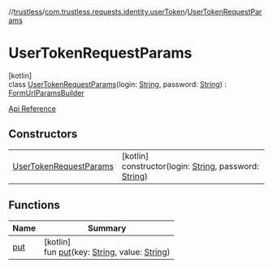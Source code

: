 //[trustless](../../../index.md)/[com.trustless.requests.identity.userToken](../index.md)/[UserTokenRequestParams](index.md)

# UserTokenRequestParams

[kotlin]\
class [UserTokenRequestParams](index.md)(login: [String](https://kotlinlang.org/api/latest/jvm/stdlib/kotlin/-string/index.html), password: [String](https://kotlinlang.org/api/latest/jvm/stdlib/kotlin/-string/index.html)) : [FormUrlParamsBuilder](../../com.trustless.params/-form-url-params-builder/index.md)

[Api Reference](https://developer.staq.io/docs/apis/identity#/Authentication/Get%20access%20token)

## Constructors

| | |
|---|---|
| [UserTokenRequestParams](-user-token-request-params.md) | [kotlin]<br>constructor(login: [String](https://kotlinlang.org/api/latest/jvm/stdlib/kotlin/-string/index.html), password: [String](https://kotlinlang.org/api/latest/jvm/stdlib/kotlin/-string/index.html)) |

## Functions

| Name | Summary |
|---|---|
| [put](../../com.trustless.params/-form-url-params-builder/put.md) | [kotlin]<br>fun [put](../../com.trustless.params/-form-url-params-builder/put.md)(key: [String](https://kotlinlang.org/api/latest/jvm/stdlib/kotlin/-string/index.html), value: [String](https://kotlinlang.org/api/latest/jvm/stdlib/kotlin/-string/index.html)) |
